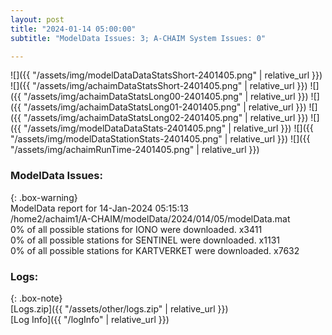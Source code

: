 ```yaml
---
layout: post
title: "2024-01-14 05:00:00"
subtitle: "ModelData Issues: 3; A-CHAIM System Issues: 0"

---
```


![]({{ "/assets/img/modelDataDataStatsShort-2401405.png" | relative_url }})
![]({{ "/assets/img/achaimDataStatsShort-2401405.png" | relative_url }})
![]({{ "/assets/img/achaimDataStatsLong00-2401405.png" | relative_url }})
![]({{ "/assets/img/achaimDataStatsLong01-2401405.png" | relative_url }})
![]({{ "/assets/img/achaimDataStatsLong02-2401405.png" | relative_url }})
![]({{ "/assets/img/modelDataDataStats-2401405.png" | relative_url }})
![]({{ "/assets/img/modelDataStationStats-2401405.png" | relative_url }})
![]({{ "/assets/img/achaimRunTime-2401405.png" | relative_url }})


### ModelData Issues:  
  
{: .box-warning}  
 ModelData report for 14-Jan-2024 05:15:13   
 /home2/achaim1/A-CHAIM/modelData/2024/014/05/modelData.mat   
 0% of all possible stations for IONO were downloaded. x3411   
 0% of all possible stations for SENTINEL were downloaded. x1131   
 0% of all possible stations for KARTVERKET were downloaded. x7632   
  


### Logs:  
  
{: .box-note}  
[Logs.zip]({{ "/assets/other/logs.zip" | relative_url }})  
[Log Info]({{ "/logInfo" | relative_url }})  
